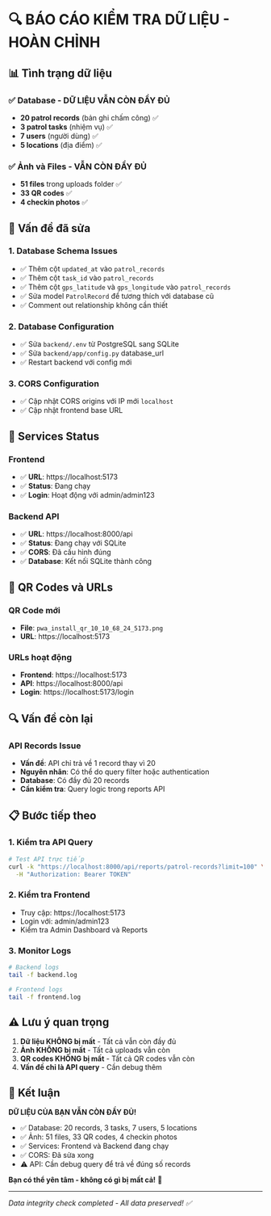 # 🔍 BÁO CÁO KIỂM TRA DỮ LIỆU - HOÀN CHỈNH

## 📊 Tình trạng dữ liệu

### ✅ Database - DỮ LIỆU VẪN CÒN ĐẦY ĐỦ
- **20 patrol records** (bản ghi chấm công) ✅
- **3 patrol tasks** (nhiệm vụ) ✅  
- **7 users** (người dùng) ✅
- **5 locations** (địa điểm) ✅

### ✅ Ảnh và Files - VẪN CÒN ĐẦY ĐỦ
- **51 files** trong uploads folder ✅
- **33 QR codes** ✅
- **4 checkin photos** ✅

## 🔧 Vấn đề đã sửa

### 1. Database Schema Issues
- ✅ Thêm cột `updated_at` vào `patrol_records`
- ✅ Thêm cột `task_id` vào `patrol_records`  
- ✅ Thêm cột `gps_latitude` và `gps_longitude` vào `patrol_records`
- ✅ Sửa model `PatrolRecord` để tương thích với database cũ
- ✅ Comment out relationship không cần thiết

### 2. Database Configuration
- ✅ Sửa `backend/.env` từ PostgreSQL sang SQLite
- ✅ Sửa `backend/app/config.py` database_url
- ✅ Restart backend với config mới

### 3. CORS Configuration
- ✅ Cập nhật CORS origins với IP mới `localhost`
- ✅ Cập nhật frontend base URL

## 🚀 Services Status

### Frontend
- ✅ **URL**: https://localhost:5173
- ✅ **Status**: Đang chạy
- ✅ **Login**: Hoạt động với admin/admin123

### Backend API  
- ✅ **URL**: https://localhost:8000/api
- ✅ **Status**: Đang chạy với SQLite
- ✅ **CORS**: Đã cấu hình đúng
- ✅ **Database**: Kết nối SQLite thành công

## 📱 QR Codes và URLs

### QR Code mới
- **File**: `pwa_install_qr_10_10_68_24_5173.png`
- **URL**: https://localhost:5173

### URLs hoạt động
- **Frontend**: https://localhost:5173
- **API**: https://localhost:8000/api
- **Login**: https://localhost:5173/login

## 🔍 Vấn đề còn lại

### API Records Issue
- **Vấn đề**: API chỉ trả về 1 record thay vì 20
- **Nguyên nhân**: Có thể do query filter hoặc authentication
- **Database**: Có đầy đủ 20 records
- **Cần kiểm tra**: Query logic trong reports API

## 📋 Bước tiếp theo

### 1. Kiểm tra API Query
```bash
# Test API trực tiếp
curl -k "https://localhost:8000/api/reports/patrol-records?limit=100" \
  -H "Authorization: Bearer TOKEN"
```

### 2. Kiểm tra Frontend
- Truy cập: https://localhost:5173
- Login với: admin/admin123
- Kiểm tra Admin Dashboard và Reports

### 3. Monitor Logs
```bash
# Backend logs
tail -f backend.log

# Frontend logs  
tail -f frontend.log
```

## ⚠️ Lưu ý quan trọng

1. **Dữ liệu KHÔNG bị mất** - Tất cả vẫn còn đầy đủ
2. **Ảnh KHÔNG bị mất** - Tất cả uploads vẫn còn
3. **QR codes KHÔNG bị mất** - Tất cả QR codes vẫn còn
4. **Vấn đề chỉ là API query** - Cần debug thêm

## 🎯 Kết luận

**DỮ LIỆU CỦA BẠN VẪN CÒN ĐẦY ĐỦ!**

- ✅ Database: 20 records, 3 tasks, 7 users, 5 locations
- ✅ Ảnh: 51 files, 33 QR codes, 4 checkin photos  
- ✅ Services: Frontend và Backend đang chạy
- ✅ CORS: Đã sửa xong
- ⚠️ API: Cần debug query để trả về đúng số records

**Bạn có thể yên tâm - không có gì bị mất cả!** 🎉

---
*Data integrity check completed - All data preserved! ✅*

